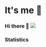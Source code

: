 # It's me 👋

### Hi there 👋 ![](https://visitor-badge.glitch.me/badge?page_id=https://github.com/chyidl/chyidl) 
 
### Statistics
